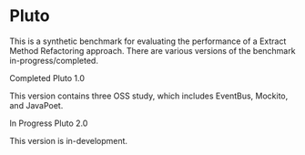 # Pluto

This is a synthetic benchmark for evaluating the performance of a Extract Method Refactoring approach. There are various versions of the benchmark in-progress/completed.


<h>Completed</h>
Pluto 1.0

This version contains three OSS study, which includes EventBus, Mockito, and JavaPoet.


<h>In Progress</h>
Pluto 2.0

  This version is in-development.
